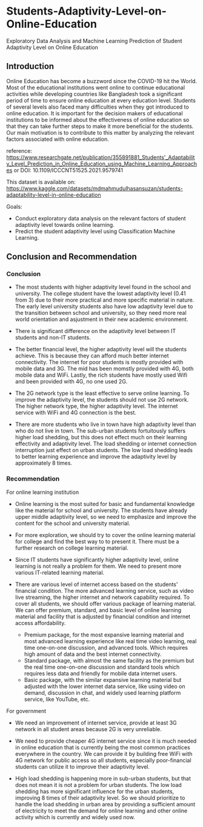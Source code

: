 # Students-Adaptivity-Level-on-Online-Education
Exploratory Data Analysis and Machine Learning Prediction of Student Adaptivity Level on Online Education

## Introduction

Online Education has become a buzzword since the COVID-19 hit the World. Most of the educational institutions went online to continue educational activities while developing countries like Bangladesh took a significant period of time to ensure online education at every education level. Students of several levels also faced many difficulties when they got introduced to online education. It is important for the decision makers of educational institutions to be informed about the effectiveness of online education so that they can take further steps to make it more beneficial for the students. Our main motivation is to contribute to this matter by analyzing the relevant factors associated with online education.


reference: https://www.researchgate.net/publication/355891881_Students'_Adaptability_Level_Prediction_in_Online_Education_using_Machine_Learning_Approaches or DOI: 10.1109/ICCCNT51525.2021.9579741


This dataset is available on: https://www.kaggle.com/datasets/mdmahmudulhasansuzan/students-adaptability-level-in-online-education


Goals:
* Conduct exploratory data analysis on the relevant factors of student adaptivity level towards online learning.
* Predict the student adaptivity level using Classification Machine Learning.

## Conclusion and Recommendation

### Conclusion

* The most students with higher adaptivity level found in the school and university. The college student have the lowest adaptivity level (0.41 from 3) due to their more practical and more specific material in nature. The early level university students also have low adaptivity level due to the transition between school and university, so they need more real world orientation and asjustment in their new academic environment.


* There is significant difference on the adaptivity level between IT students and non-IT students.


* The better financial level, the higher adaptivity level will the students achieve. This is because they can afford much better internet connectivity. The internet for poor students is mostly provided with mobile data and 3G. The mid has been momstly provided with 4G, both mobile data and WiFi. Lastly, the rich students have mostly used Wifi and been provided with 4G, no one used 2G.


* The 2G network type is the least effective to serve online learning. To improve the adaptivity level, the students should not use 2G network. The higher network type, the higher adaptivity level. The internet service with WiFi and 4G connection is the best.


* There are more students who live in town have high adaptivity level than who do not live in town. The sub-urban students fortuitously suffers higher load shedding, but this does not effect much on their learning effectivity and adaptivity level. The load shedding or internet connection interruption just effect on urban students. The low load shedding leads to better learning experience and improve the adaptivity level by approximately 8 times.

### Recommendation

For online learning institution

* Online learning is the most suited for basic and fundamental knowledge like the material for school and university. The students have already upper middle adaptivity level, so we need to emphasize and improve the content for the school and university material.


* For more exploration, we should try to cover the online learning material for college and find the best way to to present it. There must be a further research on college learning material.


* Since IT students have significantly higher adaptivity level, online learning is not really a problem for them. We need to present more various IT-related learning material.


* There are various level of internet access based on the students' financial condition. The more advanced learning service, such as video live streaming, the higher internet and network capability required. To cover all students, we should offer various package of learning material. We can offer premium, standard, and basic level of online learning material and facility that is adjusted by financial condition and internet access affordability.
  * Premium package, for the most expansive learning material and most advanced learning experience like real time video learning, real time one-on-one discussion, and advanced tools. Which requires high amount of data and the best internet connectivity.
  * Standard package, with almost the same facility as the premium but the real time one-on-one discussion and standard tools which requires less data and friendly for mobile data internet users.
  * Basic package, with the similar expansive learning material but adjusted with the lower internet data service, like using video on demand, discussion in chat, and widely used learning platform service, like YouTube, etc.


For government

* We need an improvement of internet service, provide at least 3G network in all student areas because 2G is very unreliable.


* We need to provide cheaper 4G internet service since it is much needed in online education that is currently being the most common practices everywhere in the country. We can provide it by building free WiFi with 4G network for public access so all students, especially poor-financial students can utilize it to improve their adaptivity level.


* High load shedding is happening more in sub-urban students, but that does not mean it is not a problem for urban students. The low load shedding has more significant influence for the urban students, improving 8 times of their adaptivity level. So we should prioritize to handle the load shedding in urban area by providing a sufficient amount of electricity to meet the demand for online learning and other online activity which is currently and widely used now.
